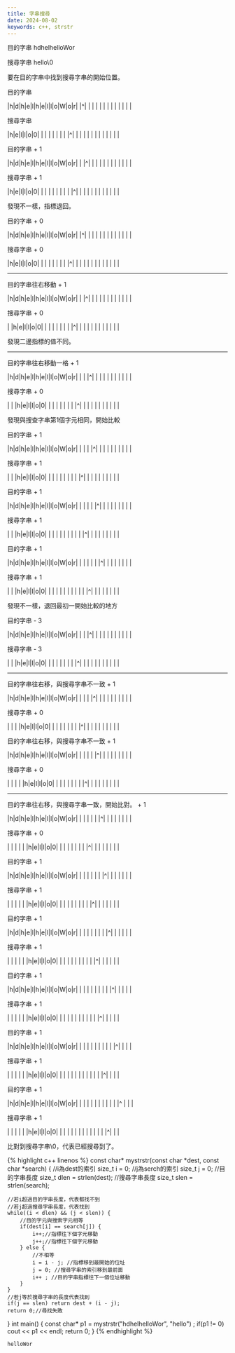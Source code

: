 ```yaml
---
title: 字串搜尋
date: 2024-08-02
keywords: c++, strstr 
---
```


目的字串
hdhelhelloWor

搜尋字串
hello\0

要在目的字串中找到搜尋字串的開始位置。

目的字串

|h|d|h|e|l|h|e|l|l|o|W|o|r|
|^| | | | | | | | | | | | |

搜尋字串

|h|e|l|l|o|0| | | | | | | |
|^| | | | | | | | | | | | |

目的字串 + 1

|h|d|h|e|l|h|e|l|l|o|W|o|r|
| |^| | | | | | | | | | | |

搜尋字串 + 1

|h|e|l|l|o|0| | | | | | | |
| |^| | | | | | | | | | | |

發現不一樣，指標退回。

目的字串 + 0

|h|d|h|e|l|h|e|l|l|o|W|o|r|
|^| | | | | | | | | | | | |

搜尋字串 + 0

|h|e|l|l|o|0| | | | | | | |
|^| | | | | | | | | | | | |

----

目的字串往右移動 + 1

|h|d|h|e|l|h|e|l|l|o|W|o|r|
| |^| | | | | | | | | | | |

搜尋字串 + 0

| |h|e|l|l|o|0| | | | | | |
| |^| | | | | | | | | | | |

發現二邊指標的值不同。

-------------

目的字串往右移動一格 + 1

|h|d|h|e|l|h|e|l|l|o|W|o|r|
| | |^| | | | | | | | | | |

搜尋字串 + 0

| | |h|e|l|l|o|0| | | | | |
| | |^| | | | | | | | | | |

發現與搜查字串第1個字元相同，開始比較

目的字串 + 1

|h|d|h|e|l|h|e|l|l|o|W|o|r|
| | | |^| | | | | | | | | |

搜尋字串 + 1

| | |h|e|l|l|o|0| | | | | |
| | | |^| | | | | | | | | |

目的字串 + 1

|h|d|h|e|l|h|e|l|l|o|W|o|r|
| | | | |^| | | | | | | | |

搜尋字串 + 1

| | |h|e|l|l|o|0| | | | | |
| | | | |^| | | | | | | | |

目的字串 + 1

|h|d|h|e|l|h|e|l|l|o|W|o|r|
| | | | | |^| | | | | | | |

搜尋字串 + 1

| | |h|e|l|l|o|0| | | | | |
| | | | | |^| | | | | | | |

發現不一樣，退回最初一開始比較的地方

目的字串 - 3

|h|d|h|e|l|h|e|l|l|o|W|o|r|
| | |^| | | | | | | | | | |

搜尋字串 - 3

| | |h|e|l|l|o|0| | | | | |
| | |^| | | | | | | | | | |

------------

目的字串往右移，與搜尋字串不一致 + 1

|h|d|h|e|l|h|e|l|l|o|W|o|r|
| | | |^| | | | | | | | | |

搜尋字串 + 0

| | | |h|e|l|l|o|0| | | | |
| | | |^| | | | | | | | | |

目的字串往右移，與搜尋字串不一致 + 1 

|h|d|h|e|l|h|e|l|l|o|W|o|r|
| | | | |^| | | | | | | | |

搜尋字串 + 0

| | | | |h|e|l|l|o|0| | | |
| | | | |^| | | | | | | | |

---------

目的字串往右移，與搜尋字串一致，開始比對。 + 1

|h|d|h|e|l|h|e|l|l|o|W|o|r|
| | | | | |^| | | | | | | |

搜尋字串 + 0

| | | | | |h|e|l|l|o|0| | |
| | | | | |^| | | | | | | |

目的字串 + 1

|h|d|h|e|l|h|e|l|l|o|W|o|r|
| | | | | | |^| | | | | | |

搜尋字串 + 1

| | | | | |h|e|l|l|o|0| | |
| | | | | | |^| | | | | | |

目的字串 + 1

|h|d|h|e|l|h|e|l|l|o|W|o|r|
| | | | | | | |^| | | | | |


搜尋字串 + 1

| | | | | |h|e|l|l|o|0| | |
| | | | | | | |^| | | | | |

目的字串 + 1

|h|d|h|e|l|h|e|l|l|o|W|o|r|
| | | | | | | | |^| | | | |


搜尋字串 + 1

| | | | | |h|e|l|l|o|0| | |
| | | | | | | | |^| | | | |

目的字串 + 1

|h|d|h|e|l|h|e|l|l|o|W|o|r|
| | | | | | | | | |^| | | |

搜尋字串 + 1

| | | | | |h|e|l|l|o|0| | |
| | | | | | | | | |^| | | |

目的字串 + 1

|h|d|h|e|l|h|e|l|l|o|W|o|r|
| | | | | | | | | | |^ | | |

搜尋字串 + 1

| | | | | |h|e|l|l|o|0| | |
| | | | | | | | | | |^| | |

比對到搜尋字串\0，代表已經搜尋到了。

{% highlight c++ linenos %}
const char* mystrstr(const char *dest, const char *search) {
    //i為dest的索引
    size_t i = 0;
    //j為serch的索引
    size_t j = 0;
    //目的字串長度
    size_t dlen = strlen(dest);
    //搜尋字串長度
    size_t slen = strlen(search);
    
    //若i超過目的字串長度，代表都找不到
    //若j超過搜尋字串長度，代表找到
    while((i < dlen) && (j < slen)) {
        //目的字元與搜索字元相等
        if(dest[i] == search[j]) {
            i++;//指標往下個字元移動
            j++;//指標往下個字元移動
        } else {
            //不相等
            i = i - j; //指標移到最開始的位址
            j = 0; //搜尋字串的索引移到最前面
            i++ ; //目的字串指標往下一個位址移動
        }
    }
    //若j等於搜尋字串的長度代表找到
    if(j == slen) return dest + (i - j);
    return 0;//尋找失敗
}
int main() {
    const char* p1 = mystrstr("hdhelhelloWor", "hello") ;
    if(p1 != 0) cout << p1 << endl;
    return 0;
}
{% endhighlight %}

```
helloWor
```